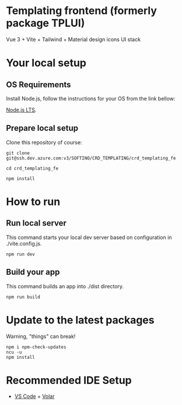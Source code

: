 # Templating frontend (formerly package TPLUI)

Vue 3 + Vite + Tailwind + Material design icons UI stack

# Your local setup

## OS Requirements

Install Node.js, follow the instructions for your OS from the link bellow:

[Node.js LTS](https://nodejs.org).

## Prepare local setup

Clone this repository of course:

```shell
git clone git@ssh.dev.azure.com:v3/SOFTINO/CRD_TEMPLATING/crd_templating_fe
```

```shell
cd crd_templating_fe
```

```shell
npm install
```

# How to run

## Run local server

This command starts your local dev server based on configuration in ./vite.config.js.

```shell
npm run dev
```

## Build your app

This command builds an app into ./dist directory.

```shell
npm run build
```

# Update to the latest packages

Warning, "things" can break!

```
npm i npm-check-updates
ncu -u
npm install
```

# Recommended IDE Setup

- [VS Code](https://code.visualstudio.com/) + [Volar](https://marketplace.visualstudio.com/items?itemName=Vue.volar)
